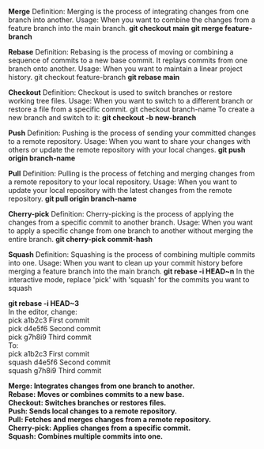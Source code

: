 **Merge**
Definition: Merging is the process of integrating changes from one branch into another.
Usage: When you want to combine the changes from a feature branch into the main branch.
**git checkout main**
**git merge feature-branch**

**Rebase**
Definition: Rebasing is the process of moving or combining a sequence of commits to a new base commit. It replays commits from one branch onto another.
Usage: When you want to maintain a linear project history.
git checkout feature-branch
**git rebase main**

**Checkout**
Definition: Checkout is used to switch branches or restore working tree files.
Usage: When you want to switch to a different branch or restore a file from a specific commit.
git checkout branch-name
To create a new branch and switch to it:
**git checkout -b new-branch**

**Push**
Definition: Pushing is the process of sending your committed changes to a remote repository.
Usage: When you want to share your changes with others or update the remote repository with your local changes.
****git push origin branch-name****

 
**Pull**
Definition: Pulling is the process of fetching and merging changes from a remote repository to your local repository.
Usage: When you want to update your local repository with the latest changes from the remote repository.
**git pull origin branch-name**

 
**Cherry-pick**
Definition: Cherry-picking is the process of applying the changes from a specific commit to another branch.
Usage: When you want to apply a specific change from one branch to another without merging the entire branch.
**git cherry-pick commit-hash**

 
**Squash**
Definition: Squashing is the process of combining multiple commits into one.
Usage: When you want to clean up your commit history before merging a feature branch into the main branch.
**git rebase -i HEAD~n**
 In the interactive mode, replace 'pick' with 'squash' for the commits you want to squash

**git rebase -i HEAD~3** <br>
 In the editor, change: <br>
 pick a1b2c3 First commit <br>
 pick d4e5f6 Second commit <br>
 pick g7h8i9 Third commit <br>
 To: <br>
 pick a1b2c3 First commit <br>
 squash d4e5f6 Second commit <br>
 squash g7h8i9 Third commit <br>

**Merge: Integrates changes from one branch to another.** <br>
**Rebase: Moves or combines commits to a new base.** <br>
**Checkout: Switches branches or restores files.** <br>
**Push: Sends local changes to a remote repository.** <br>
**Pull: Fetches and merges changes from a remote repository.** <br>
**Cherry-pick: Applies changes from a specific commit.** <br>
**Squash: Combines multiple commits into one.** <br>

